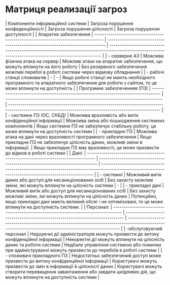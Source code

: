 # Матриця реализації загроз
| Компоненти інформаційної системи  | Загроза порушення конфеденційності                                                 | Загроза порушення цілісності                                                  | Загроза порушення доступності                                                                                                                            |
| Апаратне забезпечення             | ---------------------------------------------------------------------------------- | ----------------------------------------------------------------------------- | -------------------------------------------------------------------------------------------------------------------------------------------------------- |
| - серверне АЗ                     | Можлива фізична атака на сервер                                                    | Можливі атаки на апаратне забезпечення, що можуть вплинути на його роботу     | Без резервного забезпечення  можливі перебої в роботі системи через відмову обладнання                                                                   |
| - рабочі станціі споживачів       |                                         -                                          |                                       -                                       | Якщо робочі станції не мають необхідного програмного та апаратного забезпечення для роботи з сайтом, то це може вплинути на доступність             |
| Програмне забезпеченняя (ПЗ)      | ---------------------------------------------------------------------------------- | ----------------------------------------------------------------------------- | -------------------------------------------------------------------------------------------------------------------------------------------------------- |
| - системне ПЗ (ОС, СКБД)          | Можлива вразливість або витік конфіденційної інформації                            | Можлива зміна або пошкодження системних компонентів                        | Якщо системне ПЗ не забезпечує стабільну роботу, це може вплинути на доступність системи                                                                 |
| - прикладне ПЗ                    | Можлива атака на дані через вразливості програмного забезпечення                   | Якщо прикладне ПЗ не забезпечує цілісність даних, можливі зміни в інформації. | Якщо прикладне ПЗ має вразливості, це може призвести до відмов в роботі системи                                                                          |
| Дані:                             | ---------------------------------------------------------------------------------- | ----------------------------------------------------------------------------- | -------------------------------------------------------------------------------------------------------------------------------------------------------- |
| - системні                        | Можливий витік даних або доступ для несанкціонованих осіб                          | Без захисту можливі зміни, які можуть вплинути на цілісність системи     |                                                                              -                                                                           |
| - прикладні дані                  | Можливий витік або доступ для несанкціонованих осіб                                | Без захисту можливі зміни, які можуть вплинути на цілісність даних       | Потенційно, якщо прикладні дані мають великий обсяг і не оптимізовані, то це може вплинути на доступність системи.                                       |
| Персонал:                         | ---------------------------------------------------------------------------------- | ----------------------------------------------------------------------------- | -------------------------------------------------------------------------------------------------------------------------------------------------------- |
| -обслуговуючий персонал           | Недоречні дії адміністраторів можуть призвести до витоку конфіденційної інформації | Некоректні дії можуть вплинути на цілісність даних та роботи системи | Недбале управління системою або помилки при адмініструванні можуть призвести до перебоїв в роботі системи                                                |
| - споживачі прикладного ПЗ        | Недостатньо забезпечений доступ може призвести до витоку конфіденційної інформації | Користувачі можуть призвести до змін в інформації й цілісності даних      | Користувачі можуть створити перевищення завантаження або завдати шкідливих дій, що можуть вплинути на доступність системи                                |
